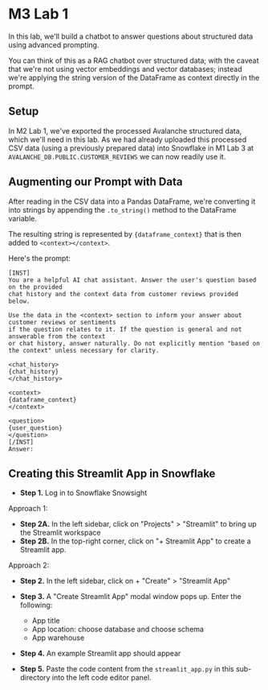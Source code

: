 # M3 Lab 1

In this lab, we'll build a chatbot to answer questions about structured data using advanced prompting.

You can think of this as a RAG chatbot over structured data; with the caveat that we're not using vector embeddings and vector databases; instead we're applying the string version of the DataFrame as context directly in the prompt.

## Setup

In M2 Lab 1, we've exported the processed Avalanche structured data, which we'll need in this lab. As we had already uploaded this processed CSV data (using a previously prepared data) into Snowflake in M1 Lab 3 at `AVALANCHE_DB.PUBLIC.CUSTOMER_REVIEWS` we can now readily use it.

## Augmenting our Prompt with Data

After reading in the CSV data into a Pandas DataFrame, we're converting it into strings by appending the `.to_string()` method to the DataFrame variable. 

The resulting string is represented by `{dataframe_context}` that is then added to `<context></context>`.

Here's the prompt:
```
[INST]
You are a helpful AI chat assistant. Answer the user's question based on the provided
chat history and the context data from customer reviews provided below.

Use the data in the <context> section to inform your answer about customer reviews or sentiments
if the question relates to it. If the question is general and not answerable from the context
or chat history, answer naturally. Do not explicitly mention "based on the context" unless necessary for clarity.

<chat_history>
{chat_history}
</chat_history>

<context>
{dataframe_context}
</context>

<question>
{user_question}
</question>
[/INST]
Answer:
```

## Creating this Streamlit App in Snowflake
- **Step 1.** Log in to Snowflake Snowsight

Approach 1:

- **Step 2A.** In the left sidebar, click on "Projects" > "Streamlit" to bring up the Streamlit workspace
- **Step 2B.** In the top-right corner, click on "+ Streamlit App" to create a Streamlit app.

Approach 2:

- **Step 2.** In the left sidebar, click on + "Create" > "Streamlit App"

- **Step 3.** A "Create Streamlit App" modal window pops up. Enter the following:

  - App title
  - App location: choose database and choose schema
  - App warehouse

- **Step 4.** An example Streamlit app should appear
- **Step 5.** Paste the code content from the `streamlit_app.py` in this sub-directory into the left code editor panel.
